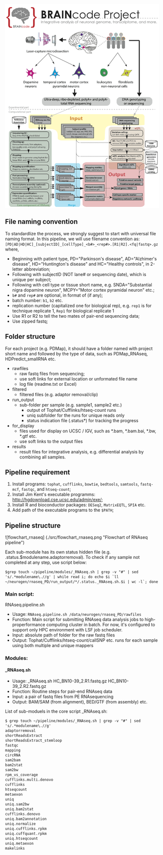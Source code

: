 ![RBAINcode overview](BRAINcode.overview.png)

File naming convention
---------------
To standardlize the process, we strongly suggest to start with universal file naming format. In this pipeline, we will use filename convention as:
`[PD|AD|HD|HC]_[subjectID]_[cellType]_<b#>_<rep#>.[R1|R2].<fq|fastq>.gz`
where,
- Beginning with patient type, PD="Parkinson's disease", AD="Alzhimer's disease", HD="Huntington's disease" and HC="Healthy controls", in 2-letter abbreviation;
- Following with subjectID (NOT lane# or sequencing date), which is unique per subject;
- Following with cell type or tissue short name, e.g. SNDA="Substantial nigra dopamine neuron", MCPY="Motor cortex pyramidal neuron" etc.;
- `b#` and `rep#` are optional, in format of (if any);
 - batch number: `b1`, `b2` etc.
 - replication number (capitalized one for biological rep), e.g. `rep1` is for technique replicate 1, `Rep1` for biological replicate 1
- Use R1 or R2 to tell the two mates of pair-end sequencing data;
- Use zipped fastq;

Folder structure
----------------
For each project (e.g. PDMap), it should have a folder named with project short name and followed by the type of data, such as PDMap_RNAseq, HDPredict_smallRNA etc. 
- rawfiles
  - raw fastq files from sequencing;
  - use soft links for external location or unformated file name
  - log file (readme.txt or Excel)
- filtered
  - filtered files (e.g. adaptor removal/clip)
- run_output 
  - sub-folder per sample (e.g. sample1, sample2 etc.)
    - output of Tophat/Cufflinks/htseq-count runs
    - uniq subfolder for the runs for unique reads only
    - status indication file (.status*) for tracking the progress
- for_display
  - files used for display on UCSC / IGV, such as *.bam, *.bam.bai, *.bw, *.gtf etc.
  - use soft links to the output files
- results
  - result files for integrative analysis, e.g. differential analysis by combining all samples. 
 
Pipeline requirement
--------------------
1. Install programs: `tophat`, `cufflinks`, `bowtie`, `bedtools`, `samtools`, `fastq-mcf`, `fastqc`, and `htseq-count`;
2. Install Jim Kent's executable programms: http://hgdownload.cse.ucsc.edu/admin/exe/;
4. Install R and bioconductor packages: `DESeq2`, `MatrixEQTL`, `SPIA` etc.
3. Add path of the executable programs to the `$PATH`;

Pipeline structure
------------------
![flowchart_rnaseq] (./src/flowchart_rnaseq.png "Flowchart of RNAseq pipeline")

Each sub-module has its own status hidden file (e.g. .status.$modulename.adaptorremoval). To check if any sample not completed at any step, use script below:
```
$grep touch ~/pipeline/modules/_RNAseq.sh | grep -v "#" | sed 's/.*modulename\.//g' | while read i; do echo $i `ll ~/neurogen/rnaseq_PD/run_output/*/.status._RNAseq.sh.$i | wc -l`; done
```

### Main script:
RNAseq.pipeline.sh
- Usage: `RNAseq.pipeline.sh /data/neurogen/rnaseq_PD/rawfiles`
- Function: Main script for submitting RNAseq data analysis jobs to high-properformance computing cluster in batch. For now, it's configured to support only HPC environment with LSF job scheduler.
- Input: absolute path of folder for the raw fastq files
- Output: Tophat/Cufflinks/htseq-count/callSNP etc. runs for each sample using both multiple and unique mappers

### Modules:
#### _RNAseq.sh
- Usage: _RNAseq.sh HC_BN10-39_2.R1.fastq.gz HC_BN10-39_2.R2.fastq.gz
- Function: Routine steps for pair-end RNAseq data
- Input: a pair of fastq files from PE RNAsequencing
- Output: BAM/SAM (from alignment), BED/GTF (from assembly) etc. 

List of sub-moduels in the core script _RNAseq.sh:
```
$ grep touch ~/pipeline/modules/_RNAseq.sh | grep -v "#" | sed 's/.*modulename\.//g'
adaptorremoval 
shortReadsExtract 
shortReadsExtract_stemloop
fastqc
mapping
circRNA
sam2bam
bam2stat
sam2bw
rpm_vs_coverage
cufflinks.multi.denovo
cufflinks 
htseqcount
metaexon
uniq
uniq.sam2bw
uniq.bam2stat
cufflinks.denovo
uniq.bam2annotation
uniq.normalize
uniq.cufflinks.rpkm
uniq.cuffquant.rpkm
uniq.htseqcount
uniq.metaexon
makelinks
```